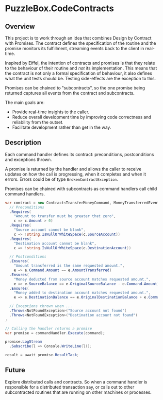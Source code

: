 # PuzzleBox.CodeContracts

## Overview
This project is to work through an idea that combines Design by Contract with Promises.  The contract defines the specification of the routine and the promise monitors its fulfillment, streaming events back to the client in real-time.

Inspired by Eiffel, the intention of contracts and promises is that they relate to the behaviour of their routine and _not_ its implementation.  This means that the contract is not only a formal specification of behaviour, it also defines what the unit tests should be.  Testing side-effects are the exception to this.

Promises can be chained to "subcontracts", so the one promise being returned captures all events from the contract and subcontracts.

The main goals are:

* Provide real-time insights to the caller.
* Reduce overall development time by improving code correctness and reliability from the outset.
* Facilitate development rather than get in the way.

## Description
Each command handler defines its contract: preconditions, postconditions and exceptions thrown.

A promise is returned by the handler and allows the caller to receive updates on how the call is progressing, when it completes and when it errors.  Errors could be of type `BrokenContractException`.

Promises can be chained with subcontracts as command handlers call child command handlers.

```c#
var contract = new Contract<TransferMoneyCommand, MoneyTransferredEvent>()
  // Preconditions
  .Requires(
    "Amount to transfer must be greater that zero",
    c => c.Amount > 0)
  .Requires(
    "Source account cannot be blank",
    c => !string.IsNullOrWhiteSpace(c.SourceAccount))
  .Requires(
    "Destination account cannot be blank",
    c => !string.IsNullOrWhiteSpace(c.DestinationAccount))

  // Postconditions
  .Ensures(
    "Amount transferred is the same requested amount.",
    e => e.Command.Amount == e.AmountTransferred)
  .Ensures(
    "Money deducted from source account matches requested amount.",
    e => e.SourceBalance == e.OriginalSourceBalance - e.Command.Amount)
  .Ensures(
    "Money added to destination account matches requested amount.",
    e => e.DestinationBalance == e.OriginalDestinationBalance + e.Command.Amount)

  // Exceptions thrown when ...
  .Throws<NotFoundException>("Source account not found")
  .Throws<NotFoundException>("Destination account not found")
;
```

```c#
// Calling the handler returns a promise
var promise = commandHandler.Execute(command);

promise.LogStream
  .Subscribe(l => Console.WriteLine(l));

result = await promise.ResultTask;
```

## Future
Explore distributed calls and contracts.  So when a command handler is responsible for a distributed transaction say, or calls out to other subcontracted routines that are running on other machines or processes.
